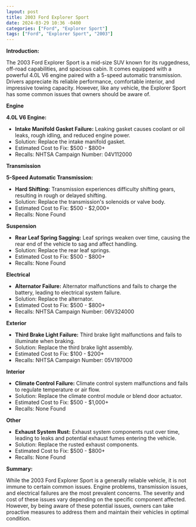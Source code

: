 ```yaml
---
layout: post
title: 2003 Ford Explorer Sport
date: 2024-03-29 10:36 -0400
categories: ["Ford", "Explorer Sport"]
tags: ["Ford", "Explorer Sport", "2003"]
---
```

**Introduction:**

The 2003 Ford Explorer Sport is a mid-size SUV known for its ruggedness, off-road capabilities, and spacious cabin. It comes equipped with a powerful 4.0L V6 engine paired with a 5-speed automatic transmission. Drivers appreciate its reliable performance, comfortable interior, and impressive towing capacity. However, like any vehicle, the Explorer Sport has some common issues that owners should be aware of.

**Engine**

**4.0L V6 Engine:**

* **Intake Manifold Gasket Failure:** Leaking gasket causes coolant or oil leaks, rough idling, and reduced engine power.
* Solution: Replace the intake manifold gasket.
* Estimated Cost to Fix: $500 - $800+
* Recalls: NHTSA Campaign Number: 04V112000

**Transmission**

**5-Speed Automatic Transmission:**

* **Hard Shifting:** Transmission experiences difficulty shifting gears, resulting in rough or delayed shifting.
* Solution: Replace the transmission's solenoids or valve body.
* Estimated Cost to Fix: $500 - $2,000+
* Recalls: None Found

**Suspension**

* **Rear Leaf Spring Sagging:** Leaf springs weaken over time, causing the rear end of the vehicle to sag and affect handling.
* Solution: Replace the rear leaf springs.
* Estimated Cost to Fix: $500 - $800+
* Recalls: None Found

**Electrical**

* **Alternator Failure:** Alternator malfunctions and fails to charge the battery, leading to electrical system failure.
* Solution: Replace the alternator.
* Estimated Cost to Fix: $500 - $800+
* Recalls: NHTSA Campaign Number: 06V324000

**Exterior**

* **Third Brake Light Failure:** Third brake light malfunctions and fails to illuminate when braking.
* Solution: Replace the third brake light assembly.
* Estimated Cost to Fix: $100 - $200+
* Recalls: NHTSA Campaign Number: 05V197000

**Interior**

* **Climate Control Failure:** Climate control system malfunctions and fails to regulate temperature or air flow.
* Solution: Replace the climate control module or blend door actuator.
* Estimated Cost to Fix: $500 - $1,000+
* Recalls: None Found

**Other**

* **Exhaust System Rust:** Exhaust system components rust over time, leading to leaks and potential exhaust fumes entering the vehicle.
* Solution: Replace the rusted exhaust components.
* Estimated Cost to Fix: $500 - $800+
* Recalls: None Found

**Summary:**

While the 2003 Ford Explorer Sport is a generally reliable vehicle, it is not immune to certain common issues. Engine problems, transmission issues, and electrical failures are the most prevalent concerns. The severity and cost of these issues vary depending on the specific component affected. However, by being aware of these potential issues, owners can take proactive measures to address them and maintain their vehicles in optimal condition.
